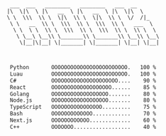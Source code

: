 <div align="center">
<pre><code>
 ___  ___   ________   ________   ___  __       
|\  \|\  \ |\   __  \ |\   __  \ |\  \|\  \     
\ \  \\\  \\ \  \|\  \\ \  \|\  \\ \  \/  /|_   
 \ \   __  \\ \  \\\  \\ \  \\\  \\ \   ___  \  
  \ \  \ \  \\ \  \\\  \\ \  \\\  \\ \  \\ \  \ 
   \ \__\ \__\\ \_______\\ \_______\\ \__\\ \__\
    \|__|\|__| \|_______| \|_______| \|__| \|__|
 
</code></pre>

<!--START_SECTION:Skills-->

```txt
Python       OOOOOOOOOOOOOOOOOOOOOOOO.   100 %
Luau         OOOOOOOOOOOOOOOOOOOOOOOO.   100 %
C#           OOOOOOOOOOOOOOOOOOOOO....    90 %
React        OOOOOOOOOOOOOOOOOOO......    85 %
Golang       OOOOOOOOOOOOOOOOOO.......    80 %
Node.js      OOOOOOOOOOOOOOOOOO.......    80 %
TypeScript   OOOOOOOOOOOOOOOO.........    75 %
Bash         OOOOOOOOOOOOO............    70 %
Next.js      OOOOOOOOOOOO.............    60 %
C++          OOOOOOO..................    40 %
```

<!--END_SECTION:Skills-->
